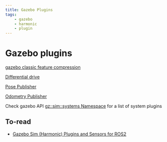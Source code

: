 ```yaml
---
title: Gazebo Plugins
tags:
    - gazebo
    - harmonic
    - plugin
---
```


# Gazebo plugins

[gazebo classic feature compression](https://gazebosim.org/docs/harmonic/comparison/)

<div class="grid-container">
    <div class="grid-item">
        <a href="diff drive">
        <p>Differential drive</p>
        </a>
    </div>
    <div class="grid-item">
    <a href="pose_publisher">
        <p>Pose Publisher</p>
        </a>
    </div>
    <div class="grid-item">
        <a href="odometry_publisher">
        <p>Odometry Publisher</p>
        </a>
    </div>
    
</div>


Check gazebo API [gz::sim::systems Namespace](https://gazebosim.org/api/sim/8/namespacegz_1_1sim_1_1systems.html) for a list of system plugins


## To-read
- [Gazebo Sim (Harmonic) Plugins and Sensors for ROS2](https://medium.com/@alitekes1/gazebo-sim-plugin-and-sensors-for-acquire-data-from-simulation-environment-681d8e2ad853)